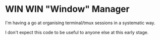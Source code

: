 # WIN WIN "Window" Manager

I'm having a go at organising terminal/tmux sessions in a systematic way.

I don't expect this code to be useful to anyone else at this early stage.
